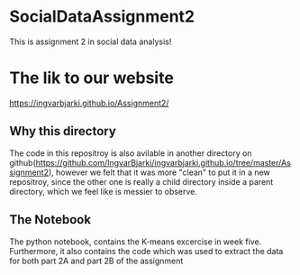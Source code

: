 # SocialDataAssignment2
This is  assignment 2 in social data analysis!

# The lik to our website
https://ingvarbjarki.github.io/Assignment2/

## Why this directory
The code in this repositroy is also avilable in another directory on github(https://github.com/IngvarBjarki/ingvarbjarki.github.io/tree/master/Assignment2), however
we felt that it was more "clean" to put it in a new repositroy, since the other one is
really a child directory inside a parent directory, which we feel like is messier to observe.

## The Notebook
The python notebook, contains the K-means excercise in week five. Furthermore, it
also contains the code which was used to extract the data for both part 2A and part 2B 
of the assignment
